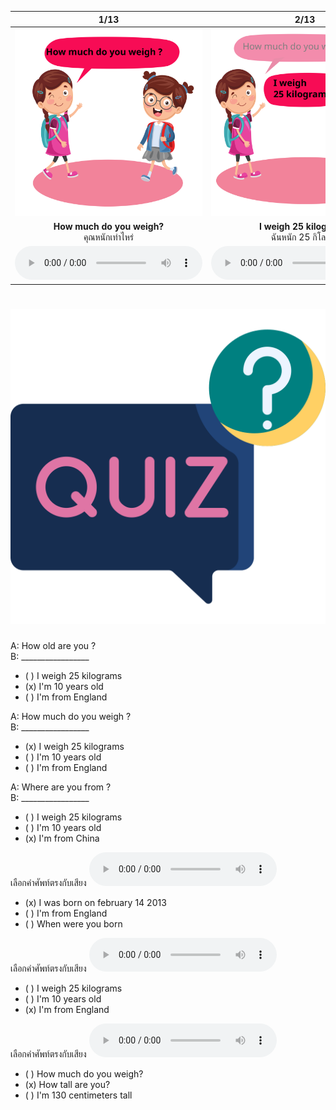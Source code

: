 <div class="carrousel">


|1/13|2/13|3/13|4/13|5/13|6/13|7/13|8/13|9/13|10/13|11/13|12/13|13/13|
| :----: | :----: | :----: | :----: | :----: | :----: | :----: | :----: | :----: | :----: | :----: | :----: | :----: |
|![](/media/img/personal&#x20;information__How&#x20;much&#x20;do&#x20;you&#x20;weigh.svg)|![](/media/img/personal&#x20;information__I&#x20;weigh&#x20;25&#x20;kilograms.svg)|![](/media/img/personal&#x20;information__How&#x20;old&#x20;are&#x20;you.svg)|![](/media/img/personal&#x20;information__I'm&#x20;10&#x20;years&#x20;old.svg)|![](/media/img/personal&#x20;information__How&#x20;tall&#x20;are&#x20;you.svg)|![](/media/img/personal&#x20;information__I'm&#x20;130&#x20;centimeters&#x20;tall.svg)|![](/media/img/personal&#x20;information__When&#x20;were&#x20;you&#x20;born.svg)|![](/media/img/personal&#x20;information__I&#x20;was&#x20;born&#x20;on&#x20;February&#x20;14&#x20;2013.svg)|![](/media/img/personal&#x20;information__I'm&#x20;a&#x20;student.svg)|![](/media/img/personal&#x20;information__Where&#x20;are&#x20;you&#x20;from.svg)|![](/media/img/personal&#x20;information__I'm&#x20;from&#x20;Thailand.svg)|![](/media/img/personal&#x20;information__I'm&#x20;from&#x20;England.svg)|![](/media/img/personal&#x20;information__I'm&#x20;from&#x20;China.svg)|
|**How much do you weigh?**<br>คุณหนักเท่าไหร่|**I weigh 25 kilograms.**<br>ฉันหนัก 25 กิโลกรัม|**How old are you?**<br>คุณอายุเท่าไหร่|**I'm 10 years old.**<br>ฉันอายุ 10 ขวบ|**How tall are you?**<br>คุณสูงเท่าไหร่|**I'm 130 centimeters tall.**<br>ฉันสูง 130 เซนติเมตร|**When were you born?**<br>คุณเกิดเมื่อไหร่|**I was born on February 14 2013.**<br>ฉันเกิดวันที่ 14 กุมภาพันธ์ 2013|**I'm a student.**<br>ฉันเป็นนักเรียนร|**Where are you from?**<br> คุณมาจากที่ไหน|**I'm from Thailand.**<br>ฉันมาจากประเทศไทย|**I'm from England.**<br>ฉันมาจากประเทศอังกฤษ|**I'm from China.**<br>ฉันมาจากประเทศจีน|
|![](/media/audio/How&#x20;much&#x20;do&#x20;you&#x20;weigh.mp3)|![](/media/audio/I&#x20;weigh&#x20;25&#x20;kilograms.mp3)|![](/media/audio/How&#x20;old&#x20;are&#x20;you.mp3)|![](/media/audio/I'm&#x20;10&#x20;years&#x20;old.mp3)|![](/media/audio/How&#x20;tall&#x20;are&#x20;you.mp3)|![](/media/audio/I'm&#x20;130&#x20;centimeters&#x20;tall.mp3)|![](/media/audio/When&#x20;were&#x20;you&#x20;born.mp3)|![](/media/audio/I&#x20;was&#x20;born&#x20;on&#x20;February&#x20;14&#x20;2013.mp3)|![](/media/audio/I'm&#x20;a&#x20;student.mp3)|![](/media/audio/Where&#x20;are&#x20;you&#x20;from.mp3)|![](/media/audio/I'm&#x20;from&#x20;Thailand.mp3)|![](/media/audio/I'm&#x20;from&#x20;England.mp3)|![](/media/audio/I'm&#x20;from&#x20;China.mp3)|

</div>



# ![icon](/media/icons/quiz.svg) 

A: How old are you ?  
B: _________________  
 - ( ) I weigh 25 kilograms
 - (x) I'm 10 years old
 - ( ) I'm from England

A: How much do you weigh ?  
B: _________________  
 - (x) I weigh 25 kilograms
 - ( ) I'm 10 years old
 - ( ) I'm from England

A: Where are you from ?  
B: _________________  
 - ( ) I weigh 25 kilograms
 - ( ) I'm 10 years old
 - (x) I'm from China

เลือกคำศัพท์ตรงกับเสียง ![](/media/audio/I&#x20;was&#x20;born&#x20;on&#x20;February&#x20;14&#x20;2013.mp3) 
 - (x) I was born on february 14 2013
 - ( ) I'm from England
 - ( ) When were you born


เลือกคำศัพท์ตรงกับเสียง ![](/media/audio/I'm&#x20;from&#x20;England.mp3) 
 - ( ) I weigh 25 kilograms
 - ( ) I'm 10 years old
 - (x) I'm from England


เลือกคำศัพท์ตรงกับเสียง ![](/media/audio/How&#x20;tall&#x20;are&#x20;you.mp3) 
 - ( ) How much do you weigh?
 - (x) How tall are you?
 - ( ) I'm 130 centimeters tall

